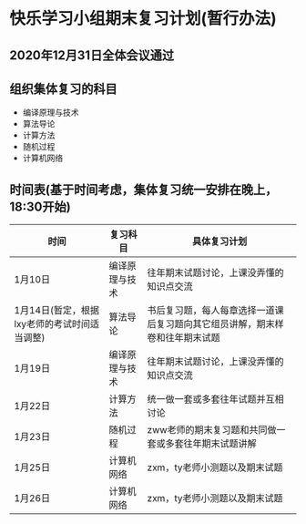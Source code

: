 # 快乐学习小组期末复习计划(暂行办法)

## 2020年12月31日全体会议通过

## 组织集体复习的科目

* 编译原理与技术
* 算法导论
* 计算方法
* 随机过程
* 计算机网络

## 时间表(基于时间考虑，集体复习统一安排在晚上，18:30开始)

| 时间                                         | 复习科目       | 具体复习计划                                                 |
| -------------------------------------------- | -------------- | ------------------------------------------------------------ |
| 1月10日                                      | 编译原理与技术 | 往年期末试题讨论，上课没弄懂的知识点交流                     |
| 1月14日(暂定，根据lxy老师的考试时间适当调整) | 算法导论       | 书后复习题，每人每章选择一道课后复习题向其它组员讲解，期末样卷和往年期末试题 |
| 1月19日                                      | 编译原理与技术 | 往年期末试题讨论，上课没弄懂的知识点交流                     |
| 1月22日                                      | 计算方法       | 统一做一套或多套往年试题并互相讨论                           |
| 1月23日                                      | 随机过程       | zww老师的期末复习题和共同做一套或多套往年期末试题讲解        |
| 1月25日                                      | 计算机网络     | zxm，ty老师小测题以及期末试题                                |
| 1月26日                                      | 计算机网络     | zxm，ty老师小测题以及期末试题                                |

